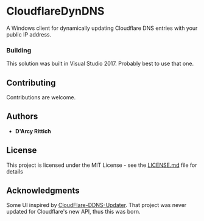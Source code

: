 # CloudflareDynDNS

A Windows client for dynamically updating Cloudflare DNS entries with your public IP address.

### Building

This solution was built in Visual Studio 2017. Probably best to use that one.

## Contributing

Contributions are welcome.

## Authors

* **D'Arcy Rittich**

## License

This project is licensed under the MIT License - see the [LICENSE.md](LICENSE.md) file for details

## Acknowledgments

Some UI inspired by [CloudFlare-DDNS-Updater](https://github.com/birkett/CloudFlare-DDNS-Updater). That project was never updated for Cloudflare's new API, thus this was born.
